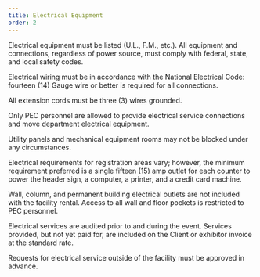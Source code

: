 ```yaml
---
title: Electrical Equipment
order: 2
---
```


Electrical equipment must be listed (U.L., F.M., etc.). All equipment and connections, regardless of power source, must comply with federal, state, and local safety codes.

Electrical wiring must be in accordance with the National Electrical Code: fourteen (14) Gauge wire or better is required for all connections.

All extension cords must be three (3) wires grounded.

Only PEC personnel are allowed to provide electrical service connections and move department electrical equipment.

Utility panels and mechanical equipment rooms may not be blocked under any circumstances.

Electrical requirements for registration areas vary; however, the minimum requirement preferred is a single fifteen (15) amp outlet for each counter to power the header sign, a computer, a printer, and a credit card machine.

Wall, column, and permanent building electrical outlets are not included with the facility rental. Access to all wall and floor pockets is restricted to PEC personnel.

Electrical services are audited prior to and during the event. Services provided, but not yet paid for, are included on the Client or exhibitor invoice at the standard rate.

Requests for electrical service outside of the facility must be approved in advance.
